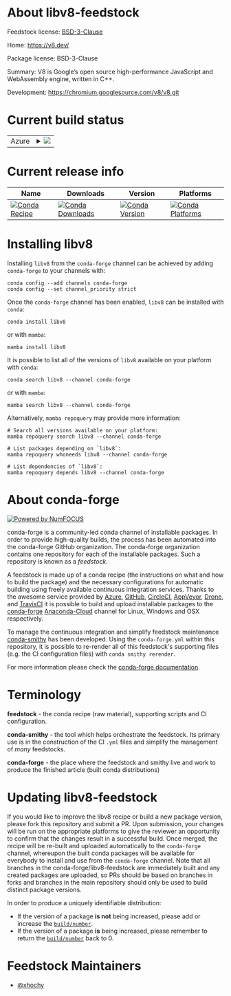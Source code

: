 About libv8-feedstock
=====================

Feedstock license: [BSD-3-Clause](https://github.com/conda-forge/libv8-feedstock/blob/main/LICENSE.txt)

Home: https://v8.dev/

Package license: BSD-3-Clause

Summary: V8 is Google’s open source high-performance JavaScript and WebAssembly engine, written in C++.

Development: https://chromium.googlesource.com/v8/v8.git

Current build status
====================


<table>
    
  <tr>
    <td>Azure</td>
    <td>
      <details>
        <summary>
          <a href="https://dev.azure.com/conda-forge/feedstock-builds/_build/latest?definitionId=7142&branchName=main">
            <img src="https://dev.azure.com/conda-forge/feedstock-builds/_apis/build/status/libv8-feedstock?branchName=main">
          </a>
        </summary>
        <table>
          <thead><tr><th>Variant</th><th>Status</th></tr></thead>
          <tbody><tr>
              <td>linux_64</td>
              <td>
                <a href="https://dev.azure.com/conda-forge/feedstock-builds/_build/latest?definitionId=7142&branchName=main">
                  <img src="https://dev.azure.com/conda-forge/feedstock-builds/_apis/build/status/libv8-feedstock?branchName=main&jobName=linux&configuration=linux%20linux_64_" alt="variant">
                </a>
              </td>
            </tr><tr>
              <td>linux_aarch64</td>
              <td>
                <a href="https://dev.azure.com/conda-forge/feedstock-builds/_build/latest?definitionId=7142&branchName=main">
                  <img src="https://dev.azure.com/conda-forge/feedstock-builds/_apis/build/status/libv8-feedstock?branchName=main&jobName=linux&configuration=linux%20linux_aarch64_" alt="variant">
                </a>
              </td>
            </tr><tr>
              <td>linux_ppc64le</td>
              <td>
                <a href="https://dev.azure.com/conda-forge/feedstock-builds/_build/latest?definitionId=7142&branchName=main">
                  <img src="https://dev.azure.com/conda-forge/feedstock-builds/_apis/build/status/libv8-feedstock?branchName=main&jobName=linux&configuration=linux%20linux_ppc64le_" alt="variant">
                </a>
              </td>
            </tr><tr>
              <td>osx_64</td>
              <td>
                <a href="https://dev.azure.com/conda-forge/feedstock-builds/_build/latest?definitionId=7142&branchName=main">
                  <img src="https://dev.azure.com/conda-forge/feedstock-builds/_apis/build/status/libv8-feedstock?branchName=main&jobName=osx&configuration=osx%20osx_64_" alt="variant">
                </a>
              </td>
            </tr><tr>
              <td>osx_arm64</td>
              <td>
                <a href="https://dev.azure.com/conda-forge/feedstock-builds/_build/latest?definitionId=7142&branchName=main">
                  <img src="https://dev.azure.com/conda-forge/feedstock-builds/_apis/build/status/libv8-feedstock?branchName=main&jobName=osx&configuration=osx%20osx_arm64_" alt="variant">
                </a>
              </td>
            </tr>
          </tbody>
        </table>
      </details>
    </td>
  </tr>
</table>

Current release info
====================

| Name | Downloads | Version | Platforms |
| --- | --- | --- | --- |
| [![Conda Recipe](https://img.shields.io/badge/recipe-libv8-green.svg)](https://anaconda.org/conda-forge/libv8) | [![Conda Downloads](https://img.shields.io/conda/dn/conda-forge/libv8.svg)](https://anaconda.org/conda-forge/libv8) | [![Conda Version](https://img.shields.io/conda/vn/conda-forge/libv8.svg)](https://anaconda.org/conda-forge/libv8) | [![Conda Platforms](https://img.shields.io/conda/pn/conda-forge/libv8.svg)](https://anaconda.org/conda-forge/libv8) |

Installing libv8
================

Installing `libv8` from the `conda-forge` channel can be achieved by adding `conda-forge` to your channels with:

```
conda config --add channels conda-forge
conda config --set channel_priority strict
```

Once the `conda-forge` channel has been enabled, `libv8` can be installed with `conda`:

```
conda install libv8
```

or with `mamba`:

```
mamba install libv8
```

It is possible to list all of the versions of `libv8` available on your platform with `conda`:

```
conda search libv8 --channel conda-forge
```

or with `mamba`:

```
mamba search libv8 --channel conda-forge
```

Alternatively, `mamba repoquery` may provide more information:

```
# Search all versions available on your platform:
mamba repoquery search libv8 --channel conda-forge

# List packages depending on `libv8`:
mamba repoquery whoneeds libv8 --channel conda-forge

# List dependencies of `libv8`:
mamba repoquery depends libv8 --channel conda-forge
```


About conda-forge
=================

[![Powered by
NumFOCUS](https://img.shields.io/badge/powered%20by-NumFOCUS-orange.svg?style=flat&colorA=E1523D&colorB=007D8A)](https://numfocus.org)

conda-forge is a community-led conda channel of installable packages.
In order to provide high-quality builds, the process has been automated into the
conda-forge GitHub organization. The conda-forge organization contains one repository
for each of the installable packages. Such a repository is known as a *feedstock*.

A feedstock is made up of a conda recipe (the instructions on what and how to build
the package) and the necessary configurations for automatic building using freely
available continuous integration services. Thanks to the awesome service provided by
[Azure](https://azure.microsoft.com/en-us/services/devops/), [GitHub](https://github.com/),
[CircleCI](https://circleci.com/), [AppVeyor](https://www.appveyor.com/),
[Drone](https://cloud.drone.io/welcome), and [TravisCI](https://travis-ci.com/)
it is possible to build and upload installable packages to the
[conda-forge](https://anaconda.org/conda-forge) [Anaconda-Cloud](https://anaconda.org/)
channel for Linux, Windows and OSX respectively.

To manage the continuous integration and simplify feedstock maintenance
[conda-smithy](https://github.com/conda-forge/conda-smithy) has been developed.
Using the ``conda-forge.yml`` within this repository, it is possible to re-render all of
this feedstock's supporting files (e.g. the CI configuration files) with ``conda smithy rerender``.

For more information please check the [conda-forge documentation](https://conda-forge.org/docs/).

Terminology
===========

**feedstock** - the conda recipe (raw material), supporting scripts and CI configuration.

**conda-smithy** - the tool which helps orchestrate the feedstock.
                   Its primary use is in the construction of the CI ``.yml`` files
                   and simplify the management of *many* feedstocks.

**conda-forge** - the place where the feedstock and smithy live and work to
                  produce the finished article (built conda distributions)


Updating libv8-feedstock
========================

If you would like to improve the libv8 recipe or build a new
package version, please fork this repository and submit a PR. Upon submission,
your changes will be run on the appropriate platforms to give the reviewer an
opportunity to confirm that the changes result in a successful build. Once
merged, the recipe will be re-built and uploaded automatically to the
`conda-forge` channel, whereupon the built conda packages will be available for
everybody to install and use from the `conda-forge` channel.
Note that all branches in the conda-forge/libv8-feedstock are
immediately built and any created packages are uploaded, so PRs should be based
on branches in forks and branches in the main repository should only be used to
build distinct package versions.

In order to produce a uniquely identifiable distribution:
 * If the version of a package **is not** being increased, please add or increase
   the [``build/number``](https://docs.conda.io/projects/conda-build/en/latest/resources/define-metadata.html#build-number-and-string).
 * If the version of a package **is** being increased, please remember to return
   the [``build/number``](https://docs.conda.io/projects/conda-build/en/latest/resources/define-metadata.html#build-number-and-string)
   back to 0.

Feedstock Maintainers
=====================

* [@xhochy](https://github.com/xhochy/)

